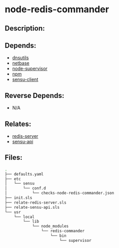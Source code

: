 # node-redis-commander

## Description:



## Depends:

  -  [dnsutils](/salt/dnsutils)
  -  [netbase](/salt/netbase)
  -  [node-supervisor](/salt/node-supervisor)
  -  [npm](/salt/npm)
  -  [sensu-client](/salt/sensu-client)

## Reverse Depends:

  -  N/A

## Relates:

  -  [redis-server](/salt/redis-server)
  -  [sensu-api](/salt/sensu-api)

## Files:

```bash
.
├── defaults.yaml
├── etc
│   └── sensu
│       └── conf.d
│           └── checks-node-redis-commander.json
├── init.sls
├── relate-redis-server.sls
├── relate-sensu-api.sls
└── usr
    └── local
        └── lib
            └── node_modules
                └── redis-commander
                    └── bin
                        └── supervisor
```
